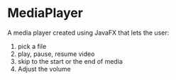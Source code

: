 # MediaPlayer
A media player created using JavaFX that lets the user: <br>
1. pick a file <br>
2. play, pause, resume video <br>
3. skip to the start or the end of media <br>
4. Adjust the volume <br>


